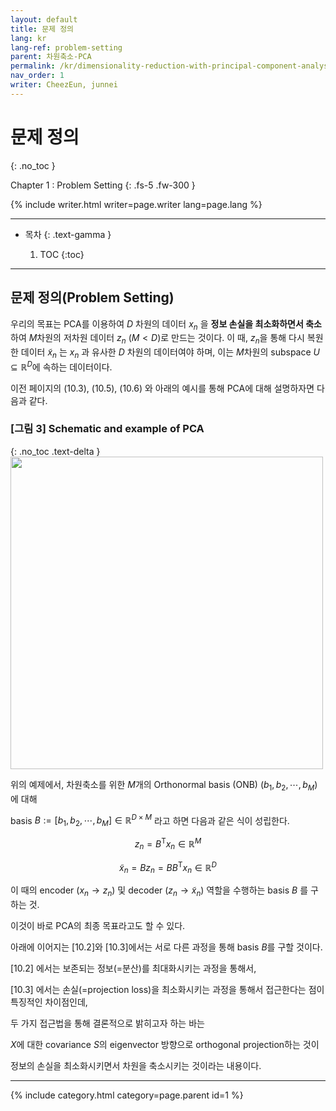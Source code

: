 ```yaml
---
layout: default
title: 문제 정의
lang: kr
lang-ref: problem-setting
parent: 차원축소-PCA
permalink: /kr/dimensionality-reduction-with-principal-component-analysis/10-1
nav_order: 1
writer: CheezEun, junnei
---
```


# 문제 정의
{: .no_toc }


Chapter 1 : Problem Setting
{: .fs-5 .fw-300 }


{% include writer.html writer=page.writer lang=page.lang %}

---

- 목차
    {: .text-gamma }

    1. TOC
    {:toc}

---

## 문제 정의(Problem Setting)

우리의 목표는 PCA를 이용하여 $D$ 차원의 데이터 $x_n$ 을 **정보 손실을 최소화하면서 축소**하여 $M$차원의 저차원 데이터 $z_n$ ($M < D)$로 만드는 것이다. 이 때, $z_n$을 통해 다시 복원한 데이터 $\tilde{x}_n$ 는 $x_n$ 과 유사한  $D$ 차원의 데이터여야 하며, 이는 $M$차원의 subspace $U \subseteq \mathbb{R}^D$에 속하는 데이터이다.

이전 페이지의 (10.3), (10.5), (10.6) 와 아래의 예시를 통해 PCA에 대해 설명하자면 다음과 같다.

### **[그림 3]** Schematic and example of PCA
{: .no_toc .text-delta }
<img src="{{ site.figure | absolute_url }}10.3.png" width="500px"/>


위의 예제에서, 차원축소를 위한 $M$개의 Orthonormal basis (ONB) $(b_1 , b_2, \cdots, b_M)$ 에 대해

basis $B := [b_1 , b_2, \cdots, b_M]$$\in \mathbb{R}^{D \times M}$ 라고 하면 다음과 같은 식이 성립한다.

$$
z_n = B^\textsf{T} x_n \in \mathbb{R}^M \tag{10.7}
$$

$$
\tilde{x}_n = Bz_n = BB^\textsf{T} x_n \in \mathbb{R}^D \tag{10.8}
$$

이 때의 encoder ($x_n \rightarrow z_n)$ 및 decoder ($z_n \rightarrow \tilde{x}_n$) 역할을 수행하는 basis $B$ 를 구하는 것.

이것이 바로 PCA의 최종 목표라고도 할 수 있다.

아래에 이어지는 [10.2]와 [10.3]에서는 서로 다른 과정을 통해 basis $B$를 구할 것이다. 

[10.2] 에서는 보존되는 정보(=분산)를 최대화시키는 과정을 통해서,

[10.3] 에서는 손실(=projection loss)을 최소화시키는 과정을 통해서 접근한다는 점이 특징적인 차이점인데,

두 가지 접근법을 통해 결론적으로 밝히고자 하는 바는

$X$에 대한 covariance $S$의 eigenvector 방향으로 orthogonal projection하는 것이

정보의 손실을 최소화시키면서 차원을 축소시키는 것이라는 내용이다.

---

{% include category.html category=page.parent id=1 %}

